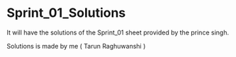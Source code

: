 # Sprint_01_Solutions
It will have the solutions of the Sprint_01 sheet provided by the prince singh.

Solutions is made by me ( Tarun Raghuwanshi )

